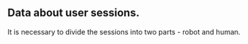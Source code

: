 ## Data about user sessions. 

It is necessary to divide the sessions into two parts - robot and human.

